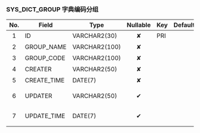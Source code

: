 ### SYS_DICT_GROUP   字典编码分组 
| No.  | Field  | Type  | Nullable  | Key | Default | Remarks |
| :------------: | ------------ | ------------ | :------------: | ------------ | ------------ | ------------ |
| 1 | ID |  VARCHAR2(30) | ✘  | PRI  |   | 主键ID  |
| 2 | GROUP_NAME |  VARCHAR2(100) | ✘  |   |   | 分组名  |
| 3 | GROUP_CODE |  VARCHAR2(100) | ✘  |   |   | 分组编码  |
| 4 | CREATER |  VARCHAR2(50) | ✘  |   |   | 创建人  |
| 5 | CREATE_TIME |  DATE(7) | ✘  |   |   | 创建时间  |
| 6 | UPDATER |  VARCHAR2(50) | ✔  |   |   | 最后修改人  |
| 7 | UPDATE_TIME |  DATE(7) | ✔  |   |   | 最后修改时间  |


